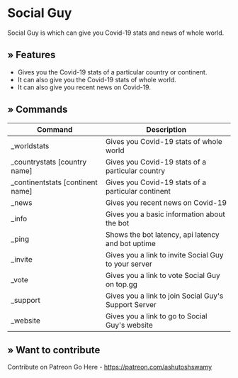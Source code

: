 # Social Guy

Social Guy is which can give you Covid-19 stats and news of whole world.

## » Features

- Gives you the Covid-19 stats of a particular country or continent.
- It can also give you the Covid-19 stats of whole world.
- It can also give you recent news on Covid-19.

## » Commands

| Command                           | Description                                          |
| --------------------------------- | ---------------------------------------------------- |
| \_worldstats                      | Gives you Covid-19 stats of whole world              |
| \_countrystats [country name]     | Gives you Covid-19 stats of a particular country     |
| \_continentstats [continent name] | Gives you Covid-19 stats of a particular continent   |
| \_news                            | Gives you recent news on Covid-19                    |
| \_info                            | Gives you a basic information about the bot          |
| \_ping                            | Shows the bot latency, api latency and bot uptime    |
| \_invite                          | Gives you a link to invite Social Guy to your server |
| \_vote                            | Gives you a link to vote Social Guy on top.gg        |
| \_support                         | Gives you a link to join Social Guy's Support Server |
| \_website                         | Gives you a link to go to Social Guy's website       |

## » Want to contribute

Contribute on Patreon
Go Here - https://patreon.com/ashutoshswamy
